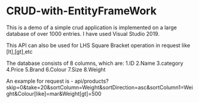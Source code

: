 # CRUD-with-EntityFrameWork
This is a demo of a simple crud application is implemented on a large database of over 1000 entries. 
I have used Visual Studio 2019.

This API can also be used for LHS Square Bracket operation in request like [lt],[gt],etc

The database consists of 8 columns, which are:
1.ID
2.Name
3.category
4.Price
5.Brand
6.Colour
7.Size
8.Weight



An example for request is -
api/products?skip=0&take=20&sortColumn=Weight&sortDirection=asc&sortColumn1=Weight&Colour[like]=mar&Weight[gt]=500
